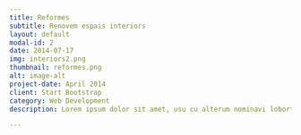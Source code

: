 ```yaml
---
title: Reformes
subtitle: Renovem espais interiors
layout: default
modal-id: 2
date: 2014-07-17
img: interiors2.png
thumbnail: reformes.png
alt: image-alt
project-date: April 2014
client: Start Bootstrap
category: Web Development
description: Lorem ipsum dolor sit amet, usu cu alterum nominavi lobortis. At duo novum diceret. Tantas apeirian vix et, usu sanctus postulant inciderint ut, populo diceret necessitatibus in vim. Cu eum dicam feugiat noluisse.

---
```

